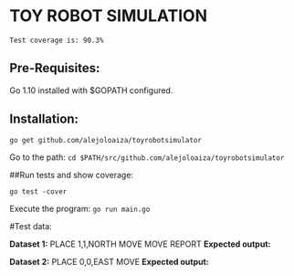 
# TOY ROBOT SIMULATION

`Test coverage is: 90.3%`

## Pre-Requisites:
Go 1.10 installed with $GOPATH configured.

## Installation:
`go get github.com/alejoloaiza/toyrobotsimulator`

Go to the path: 
`cd $PATH/src/github.com/alejoloaiza/toyrobotsimulator`


##Run tests and show coverage:

`go test -cover`

Execute the program:
`go run main.go`

#Test data:

**Dataset 1:**
PLACE 1,1,NORTH
MOVE
MOVE
REPORT
**Expected output:**


**Dataset 2:**
PLACE 0,0,EAST
MOVE
**Expected output:**



